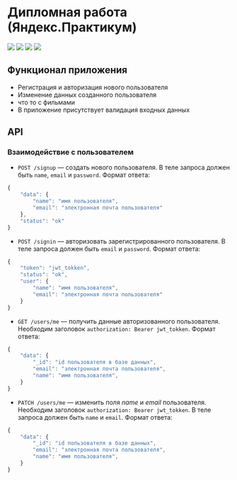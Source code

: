 # Дипломная работа (Яндекс.Практикум)

![](https://shields.io/badge/-JavaScript-yellow)
![](https://shields.io/badge/-Node.js-3E863D)
![](https://shields.io/badge/-MongoDB-00E661)
![](https://shields.io/badge/-Express.JS-384752)

## Функционал приложения 

* Регистрация и авторизация нового пользователя
* Изменение данных созданного пользователя
* что то с фильмами
* В приложение присутствует валидация входных данных

## API

### Взаимодействие с пользователем 

* `POST /signup` — создать нового пользователя. В теле запроса должен быть `name`, `email` и `password`. Формат ответа: 
```ts
{
    "data": {
        "name": "имя пользователя",
        "email": "электронная почта пользователя"
    },
    "status": "ok"
}
```

* `POST /signin` — авторизовать зарегистрированного пользователя. В теле запроса должен быть `email` и `password`. Формат ответа: 
```ts
{
    "token": "jwt_tokken",
    "status": "ok",
    "user": {
        "name": "имя пользователя",
        "email": "электронная почта пользователя"
    }
}
```

* `GET /users/me` — получить данные авторизованного пользователя. Необходим заголовок `authorization: Bearer jwt_tokken`. Формат ответа: 
```ts
{
    "data": {
        "_id": "id пользователя в базе данных",
        "email": "электронная почта пользователя",
        "name": "имя пользователя",
    }
}
```

* `PATCH /users/me` — изменить поля *name* и *email* пользователя. Необходим заголовок `authorization: Bearer jwt_tokken`. В теле запроса должен быть `name` и `email`. Формат ответа: 
```ts
{
    "data": {
        "_id": "id пользователя в базе данных",
        "email": "электронная почта пользователя",
        "name": "имя пользователя",
    }
}
```





